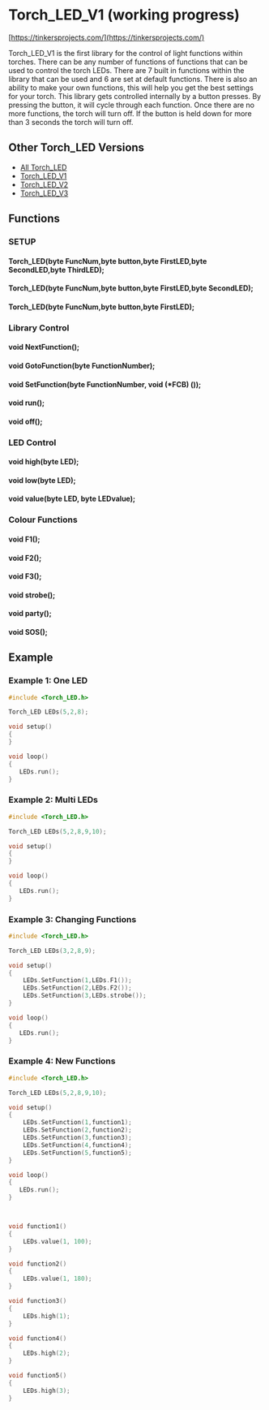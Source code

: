 # Torch_LED_V1 (working progress)
[https://tinkersprojects.com/](https://tinkersprojects.com/)

Torch_LED_V1 is the first library for the control of light functions within torches. There can be any number of functions of functions that can be used to control the torch LEDs. There are 7 built in functions within the library that can be used and 6 are set at default functions. There is also an ability to make your own functions, this will help you get the best settings for your torch. 
This library gets controlled internally by a button presses. By pressing the button, it will cycle through each function. Once there are no more functions, the torch will turn off. If the button is held down for more than 3 seconds the torch will turn off.

## Other Torch_LED Versions
- [All Torch_LED](https://github.com/tinkersprojects/Torch_LED/)
- [Torch_LED_V1](https://github.com/tinkersprojects/Torch_LED/tree/master/Torch_LED_V1)
- [Torch_LED_V2](https://github.com/tinkersprojects/Torch_LED/tree/master/Torch_LED_V2)
- [Torch_LED_V3](https://github.com/tinkersprojects/Torch_LED/tree/master/Torch_LED_V3)


## Functions
### SETUP
#### Torch_LED(byte FuncNum,byte button,byte FirstLED,byte SecondLED,byte ThirdLED);
#### Torch_LED(byte FuncNum,byte button,byte FirstLED,byte SecondLED);
#### Torch_LED(byte FuncNum,byte button,byte FirstLED);

### Library Control  
#### void NextFunction();
#### void GotoFunction(byte FunctionNumber);
#### void SetFunction(byte FunctionNumber, void (*FCB) ());
#### void run();
#### void off();

### LED Control
#### void high(byte LED);
#### void low(byte LED);
#### void value(byte LED, byte LEDvalue);

### Colour Functions
#### void F1();
#### void F2();
#### void F3();
#### void strobe();
#### void party();
#### void SOS();


## Example
### Example 1: One LED

```c++
#include <Torch_LED.h>

Torch_LED LEDs(5,2,8);

void setup() 
{
}

void loop() 
{
   LEDs.run();
}
```

### Example 2: Multi LEDs

```c++
#include <Torch_LED.h>

Torch_LED LEDs(5,2,8,9,10);

void setup() 
{
}

void loop() 
{
   LEDs.run();
}
```

### Example 3: Changing Functions

```c++
#include <Torch_LED.h>

Torch_LED LEDs(3,2,8,9);

void setup() 
{
    LEDs.SetFunction(1,LEDs.F1());
    LEDs.SetFunction(2,LEDs.F2());
    LEDs.SetFunction(3,LEDs.strobe());
}

void loop() 
{
   LEDs.run();
}
```

### Example 4: New Functions

```c++
#include <Torch_LED.h>

Torch_LED LEDs(5,2,8,9,10);

void setup() 
{
    LEDs.SetFunction(1,function1);
    LEDs.SetFunction(2,function2);
    LEDs.SetFunction(3,function3);
    LEDs.SetFunction(4,function4);
    LEDs.SetFunction(5,function5);
}

void loop() 
{
   LEDs.run();
}



void function1()
{
    LEDs.value(1, 100);
}

void function2()
{
    LEDs.value(1, 180);
}

void function3()
{
    LEDs.high(1);
}

void function4()
{
    LEDs.high(2);
}

void function5()
{
    LEDs.high(3);
}
```
